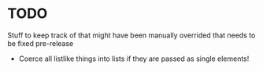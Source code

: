 # TODO

Stuff to keep track of that might have been manually overrided that needs to be fixed pre-release

- Coerce all listlike things into lists if they are passed as single elements!